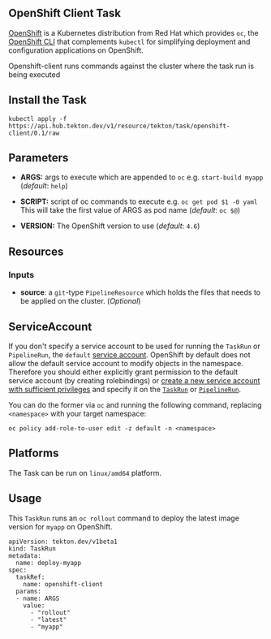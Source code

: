 ## OpenShift Client Task

[OpenShift](http://www.openshift.com) is a Kubernetes distribution from Red Hat which provides `oc`, the [OpenShift CLI](https://docs.openshift.com/container-platform/4.1/cli_reference/getting-started-cli.html) that complements `kubectl` for simplifying deployment and configuration applications on OpenShift.

Openshift-client runs commands against the cluster where the task run is being executed


## Install the Task
```
kubectl apply -f https://api.hub.tekton.dev/v1/resource/tekton/task/openshift-client/0.1/raw
```

## Parameters

* **ARGS:** args to execute which are appended to `oc` e.g. `start-build myapp` (_default_: `help`)

* **SCRIPT:** script of oc commands to execute  e.g. `oc get pod $1 -0 yaml` This will take the first value of ARGS as pod name (_default_: `oc $@`)

* **VERSION:** The OpenShift version to use (_default_: `4.6`)

## Resources

### Inputs

* **source**: a `git`-type `PipelineResource` which holds the files that needs to be applied on the cluster. (_Optional_)

## ServiceAccount

If you don't specify a service account to be used for running the `TaskRun` or `PipelineRun`, the `default` [service account](https://kubernetes.io/docs/tasks/configure-pod-container/configure-service-account/#use-the-default-service-account-to-access-the-api-server). OpenShift by default does not allow the default service account to modify objects in the namespace. Therefore you should either explicitly grant permission to the default service account (by creating rolebindings) or [create a new service account with sufficient privileges](https://kubernetes.io/docs/reference/access-authn-authz/rbac/#service-account-permissions) and specify it on the [`TaskRun`](https://github.com/tektoncd/pipeline/blob/main/docs/taskruns.md#service-account) or [`PipelineRun`](https://github.com/tektoncd/pipeline/blob/main/docs/pipelineruns.md#service-account).

You can do the former via `oc` and running the following command, replacing `<namespace>` with your target namespace:
```
oc policy add-role-to-user edit -z default -n <namespace>
```

## Platforms

The Task can be run on `linux/amd64` platform.

## Usage

This `TaskRun` runs an `oc rollout` command to deploy the latest image version for `myapp` on OpenShift.

```
apiVersion: tekton.dev/v1beta1
kind: TaskRun
metadata:
  name: deploy-myapp
spec:
  taskRef:
    name: openshift-client
  params:
  - name: ARGS
    value:
      - "rollout"
      - "latest"
      - "myapp"
```
